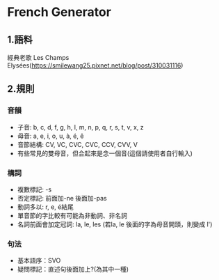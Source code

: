 # French Generator
## 1.語料
經典老歌 Les Champs Elysées(https://smilewang25.pixnet.net/blog/post/310031116)
## 2.規則
### 音韻
- 子音: b, c, d, f, g, h, l, m, n, p, q, r, s, t, v, x, z
- 母音: a, e, i, o, u, à, é, ê
- 音節結構: CV, VC, CVC, CVC, CCV, CVV, V
- 有些常見的雙母音，但合起來是念一個音(這個請使用者自行輸入)
### 構詞
- 複數標記: -s
- 否定標記: 前面加-ne 後面加-pas
- 動詞多以: r, e, é結尾
- 單音節的字比較有可能為非動詞、非名詞
- 名詞前面會加定冠詞: la, le, les (若la, le 後面的字為母音開頭，則變成 l')
### 句法
- 基本語序：SVO
- 疑問標記：直述句後面加上?(為其中一種)
